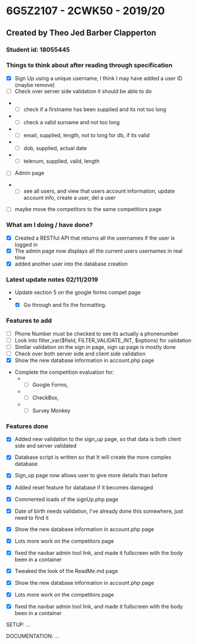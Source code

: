 # 6G5Z2107 - 2CWK50 - 2019/20
## Created by Theo Jed Barber Clapperton
### Student id: 18055445

### Things to think about after reading through specification
- [x] Sign Up using  a unique username, I think I may have added a user ID (maybe remove)
- [ ] Check over server side validation it should be able to do
- - [ ] check if a firstname has been supplied and its not too long
- - [ ] check a valid surname and not too long
- - [ ] email, supplied, length, not to long for db, if its valid
- - [ ] dob, supplied, actual date
- - [ ] telenum, supplied, valid, length
- [ ] Admin page
- - [ ] see all users, and view that users account information, update account info, create a user, del a user
- [ ] maybe move the competitors to the same competitiors page


### What am I doing / have done?
- [x] Created a RESTful API that returns all the usernames if the user is logged in
- [x] The admin page now displays all the current users usernames in real time
- [x] added another user into the database creation

### Latest update notes 02/11/2019
- Update section 5 on the google forms compet page
- - [x] Go through and fix the formatting.

### Features to add
- [ ] Phone Number must be checked to see its actually a phonenumber
- [ ] Look into filter_var($field, FILTER_VALIDATE_INT, $options) for validation
- [ ] Similar validation on the sign in page, sign up page is mostly done
- [ ] Check over both server side and client side validation
- [x] Show the new database information in account.php page
- Complete the competition evaluation for:
    - - [ ] Google Forms, 
    - - [ ] CheckBox,
    - - [ ] Survey Monkey

### Features done
- [x] Added new validation to the sign_up page, so that data is both client side and server validated
- [x] Database script is written so that It will create the more complex database 
- [x] Sign_up page now allows user to give more details than before
- [x] Added reset feature for database if it becomes damaged
- [x] Commented loads of the signUp.php page
- [x] Date of birth needs validation, I've already done this somewhere, just need to find it
- [x] Show the new database information in account.php page
- [x] Lots more work on the competitors page
- [x] fixed the navbar admin tool link, and made it fullscreen with the body been in a container
- [x] Tweaked the look of the ReadMe.md page
- [x] Show the new database information in account.php page
- [x] Lots more work on the competitors page
- [x] fixed the navbar admin tool link, and made it fullscreen with the body been in a container


SETUP:
...


DOCUMENTATION:
...
